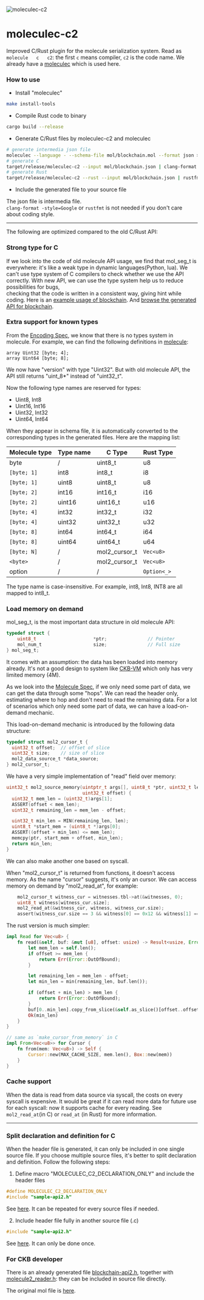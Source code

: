 ![moleculec-c2](https://github.com/XuJiandong/moleculec-c2/workflows/moleculec-c2/badge.svg)

# moleculec-c2
Improved C/Rust plugin for the molecule serialization system.
Read as `molecule   c   c2`: the first `c` means compiler, `c2` is the code name. 
We already have a [moleculec](https://github.com/nervosnetwork/molecule) which is used here.

### How to use
- Install "moleculec"
```bash
make install-tools
```
- Compile Rust code to binary
```bash
cargo build --release
```
- Generate C/Rust files by moleculec-c2 and moleculec
```bash
# generate intermedia json file
moleculec --language - --schema-file mol/blockchain.mol --format json > mol/blockchain.json
# generate C
target/release/moleculec-c2 --input mol/blockchain.json | clang-format -style=Google > tests/blockchain/blockchain-api2.h
# generate Rust
target/release/moleculec-c2 --rust --input mol/blockchain.json | rustfmt > tests/blockchain_rust/src/blockchain.rs
```
- Include the generated file to your source file

The json file is intermedia file.  
`clang-format -style=Google` or `rustfmt` is not needed if you don't care about coding style.
_________________


The following are optimized compared to the old C/Rust API:
### Strong type for C
If we look into the code of old molecule API usage, 
we find that mol_seg_t is everywhere: it's like a weak type in dynamic languages(Python, lua). 
We can't use type system of C compilers to check whether we use the API correctly. 
With new API, we can use the type system help us to reduce possibilities for bugs,  
checking that the code is written in a consistent way, giving hint while coding.
Here is an [example usage of blockchain](https://github.com/XuJiandong/moleculec-c2/blob/bf3e045c94a43d03ab5eae16040d10600227f3b2/tests/blockchain/blockchain.c#L13-L44).
And [browse the generated API for blockchain](https://github.com/XuJiandong/moleculec-c2/blob/master/tests/blockchain/blockchain-api2.h).

### Extra support for known types
From the [Encoding Spec](https://github.com/nervosnetwork/molecule/blob/master/docs/encoding_spec.md), we know that there is no types system in molecule.
For example, we can find the following definitions in [molecule](https://github.com/XuJiandong/molecule-toolkit/blob/master/mol/blockchain.mol):
```text
array Uint32 [byte; 4];
array Uint64 [byte; 8];
```
We now have "version" with type "Uint32". But with old molecule API, the API still returns "uint_8*" instead of "uint32_t".

Now the following type names are reserved for types:
- Uint8, Int8
- Uint16, Int16
- Uint32, Int32
- Uint64, Int64


When they appear in schema file, it is automatically converted to the corresponding types in the generated files.
Here are the mapping list:

| Molecule type  | Type name   | C Type     | Rust Type |
|----------------|-------------|------------|-----------|
| byte           |  /          |  uint8_t   |   u8      |
| `[byte; 1]`     | int8       |  int8_t    |   i8      |
| `[byte; 1]`     | uint8      |  uint8_t   |   u8     |
| `[byte; 2]`     | int16      |  int16_t   |   i16    |
| `[byte; 2]`     | uint16     |  uint16_t  |   u16    |
| `[byte; 4]`     | int32      |  int32_t   |   i32    |
| `[byte; 4]`     | uint32     |  uint32_t  |   u32    |
| `[byte; 8]`     | int64      |  int64_t   |   i64    |
| `[byte; 8]`     | uint64     |  uint64_t  |   u64    |
| `[byte; N]`     | /          |  mol2_cursor_t  | `Vec<u8>`  |
| `<byte>`        | /          |  mol2_cursor_t  | `Vec<u8>`  |
| option          | /          |  /              | `Option<_>` |
 
The type name is case-insensitive. For example, int8, Int8, INT8 are all mapped to int8_t.

### Load memory on demand

mol_seg_t, is the most important data structure in old molecule API:
```C
typedef struct {
    uint8_t                     *ptr;               // Pointer
    mol_num_t                   size;               // Full size
} mol_seg_t;
```
It comes with an assumption: the data has been loaded into memory already. 
It's not a good design to system like [CKB-VM](https://github.com/nervosnetwork/ckb-vm) 
which only has very limited memory (4M). 

As we look into the [Molecule Spec](https://github.com/nervosnetwork/rfcs/blob/master/rfcs/0008-serialization/0008-serialization.md),
if we only need some part of data, we can get the data through some "hops". 
We can read the header only, estimating where to hop and don't need to read the remaining data. 
For a lot of scenarios which only need some part of data, we can have a load-on-demand mechanic.

This load-on-demand mechanic is introduced by the following data structure:
```C
typedef struct mol2_cursor_t {
  uint32_t offset;  // offset of slice
  uint32_t size;    // size of slice
  mol2_data_source_t *data_source;
} mol2_cursor_t;
```

We have a very simple implementation of "read" field over memory: 
```C
uint32_t mol2_source_memory(uintptr_t args[], uint8_t *ptr, uint32_t len,
                            uint32_t offset) {
  uint32_t mem_len = (uint32_t)args[1];
  ASSERT(offset < mem_len);
  uint32_t remaining_len = mem_len - offset;

  uint32_t min_len = MIN(remaining_len, len);
  uint8_t *start_mem = (uint8_t *)args[0];
  ASSERT((offset + min_len) <= mem_len);
  memcpy(ptr, start_mem + offset, min_len);
  return min_len;
}
```
We can also make another one based on syscall.

When "mol2_cursor_t" is returned from functions, it doesn't access memory.
As the name "cursor" suggests, it's only an cursor. We can access memory on demand by "mol2_read_at", for example:
```C
    mol2_cursor_t witness_cur = witnesses.tbl->at(&witnesses, 0);
    uint8_t witness[witness_cur.size];
    mol2_read_at(&witness_cur, witness, witness_cur.size);
    assert(witness_cur.size == 3 && witness[0] == 0x12 && witness[1] == 0x34);
```

The rust version is much simpler:
```Rust
impl Read for Vec<u8> {
    fn read(&self, buf: &mut [u8], offset: usize) -> Result<usize, Error> {
        let mem_len = self.len();
        if offset >= mem_len {
            return Err(Error::OutOfBound);
        }

        let remaining_len = mem_len - offset;
        let min_len = min(remaining_len, buf.len());

        if (offset + min_len) > mem_len {
            return Err(Error::OutOfBound);
        }
        buf[0..min_len].copy_from_slice(&self.as_slice()[offset..offset + min_len]);
        Ok(min_len)
    }
}

// same as `make_cursor_from_memory` in C
impl From<Vec<u8>> for Cursor {
    fn from(mem: Vec<u8>) -> Self {
        Cursor::new(MAX_CACHE_SIZE, mem.len(), Box::new(mem))
    }
}

```


### Cache support
When the data is read from data source via syscall, the costs on every syscall is expensive.
It would be great if it can read more data for future use for each syscall: now it supports cache for every reading.
See `mol2_read_at`(in C) or `read_at` (in Rust) for more information.

_________________

### Split declaration and definition for C
When the header file is generated, it can only be included in one single source file.
If you choose multiple source files, it's better to split declaration and definition.
Follow the following steps:
1. Define macro "MOLECULEC_C2_DECLARATION_ONLY" and include the header files
```C
#define MOLECULEC_C2_DECLARATION_ONLY
#include "sample-api2.h"
```
See [here](https://github.com/XuJiandong/moleculec-c2/blob/d00b3cfc9ceb9108507f4aa90220cfc42f3bf20f/tests/sample/decl-only-sample.c#L12-L13).
It can be repeated for every source files if needed.

2. Include header file fully in another source file (.c)
```C
#include "sample-api2.h"
```
See [here](https://github.com/XuJiandong/moleculec-c2/blob/d00b3cfc9ceb9108507f4aa90220cfc42f3bf20f/tests/sample/decl-only-impl.c#L5).
It can only be done once. 

### For CKB developer
There is an already generated file [blockchain-api2.h](https://github.com/XuJiandong/moleculec-c2/blob/master/tests/blockchain/blockchain-api2.h), together with 
[molecule2_reader.h](https://github.com/XuJiandong/moleculec-c2/blob/master/include/molecule2_reader.h): they can be included in source file directly.

The original mol file is [here](https://github.com/nervosnetwork/ckb/blob/master/util/types/schemas/blockchain.mol).
